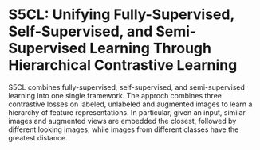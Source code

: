 # S5CL: Unifying Fully-Supervised, Self-Supervised, and Semi-Supervised Learning Through Hierarchical Contrastive Learning

S5CL combines fully-supervised, self-supervised, and semi-supervised learning into one single framework. The approch combines three contrastive losses on labeled, unlabeled and augmented images to learn a hierarchy of feature representations. In particular, given an input, similar images and augmented views are embedded the closest, followed by different looking images, while images from different classes have the greatest distance.

